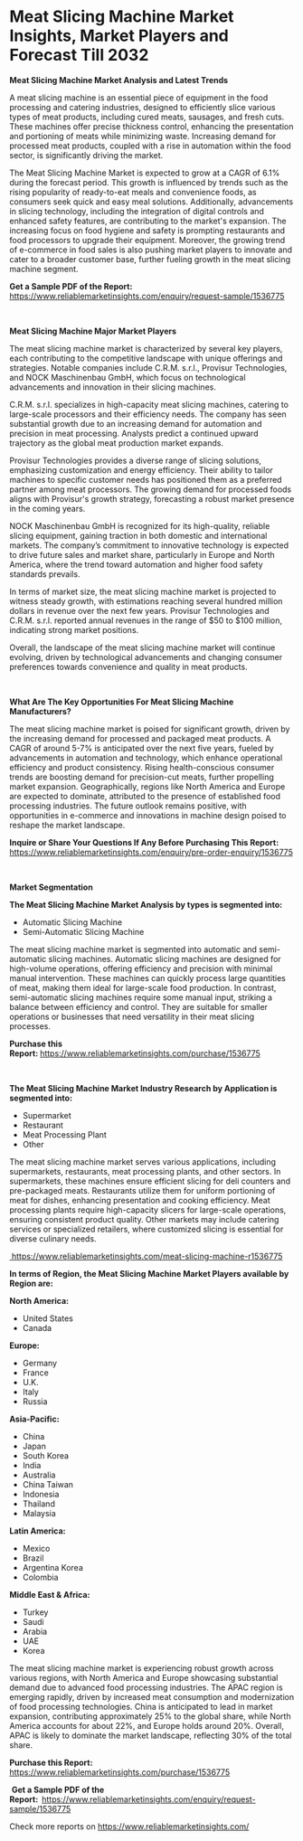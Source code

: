 <p><h1>Meat Slicing Machine Market Insights, Market Players and Forecast Till 2032</h1></p><p><strong>Meat Slicing Machine Market Analysis and Latest Trends</strong></p>
<p><p>A meat slicing machine is an essential piece of equipment in the food processing and catering industries, designed to efficiently slice various types of meat products, including cured meats, sausages, and fresh cuts. These machines offer precise thickness control, enhancing the presentation and portioning of meats while minimizing waste. Increasing demand for processed meat products, coupled with a rise in automation within the food sector, is significantly driving the market.</p><p>The Meat Slicing Machine Market is expected to grow at a CAGR of 6.1% during the forecast period. This growth is influenced by trends such as the rising popularity of ready-to-eat meals and convenience foods, as consumers seek quick and easy meal solutions. Additionally, advancements in slicing technology, including the integration of digital controls and enhanced safety features, are contributing to the market's expansion. The increasing focus on food hygiene and safety is prompting restaurants and food processors to upgrade their equipment. Moreover, the growing trend of e-commerce in food sales is also pushing market players to innovate and cater to a broader customer base, further fueling growth in the meat slicing machine segment.</p></p>
<p><strong>Get a Sample PDF of the Report:&nbsp;</strong> <a href="https://www.reliablemarketinsights.com/enquiry/request-sample/1536775?utm_campaign=2443&utm_medium=2&utm_source=Github&utm_content=ia&utm_term=22022025&utm_id=meat-slicing-machine">https://www.reliablemarketinsights.com/enquiry/request-sample/1536775</a></p>
<p>&nbsp;</p>
<p><strong>Meat Slicing Machine Major Market Players</strong></p>
<p><p>The meat slicing machine market is characterized by several key players, each contributing to the competitive landscape with unique offerings and strategies. Notable companies include C.R.M. s.r.l., Provisur Technologies, and NOCK Maschinenbau GmbH, which focus on technological advancements and innovation in their slicing machines.</p><p>C.R.M. s.r.l. specializes in high-capacity meat slicing machines, catering to large-scale processors and their efficiency needs. The company has seen substantial growth due to an increasing demand for automation and precision in meat processing. Analysts predict a continued upward trajectory as the global meat production market expands.</p><p>Provisur Technologies provides a diverse range of slicing solutions, emphasizing customization and energy efficiency. Their ability to tailor machines to specific customer needs has positioned them as a preferred partner among meat processors. The growing demand for processed foods aligns with Provisur's growth strategy, forecasting a robust market presence in the coming years.</p><p>NOCK Maschinenbau GmbH is recognized for its high-quality, reliable slicing equipment, gaining traction in both domestic and international markets. The company’s commitment to innovative technology is expected to drive future sales and market share, particularly in Europe and North America, where the trend toward automation and higher food safety standards prevails.</p><p>In terms of market size, the meat slicing machine market is projected to witness steady growth, with estimations reaching several hundred million dollars in revenue over the next few years. Provisur Technologies and C.R.M. s.r.l. reported annual revenues in the range of $50 to $100 million, indicating strong market positions.</p><p>Overall, the landscape of the meat slicing machine market will continue evolving, driven by technological advancements and changing consumer preferences towards convenience and quality in meat products.</p></p>
<p>&nbsp;</p>
<p><strong>What Are The Key Opportunities For Meat Slicing Machine Manufacturers?</strong></p>
<p><p>The meat slicing machine market is poised for significant growth, driven by the increasing demand for processed and packaged meat products. A CAGR of around 5-7% is anticipated over the next five years, fueled by advancements in automation and technology, which enhance operational efficiency and product consistency. Rising health-conscious consumer trends are boosting demand for precision-cut meats, further propelling market expansion. Geographically, regions like North America and Europe are expected to dominate, attributed to the presence of established food processing industries. The future outlook remains positive, with opportunities in e-commerce and innovations in machine design poised to reshape the market landscape.</p></p>
<p><strong>Inquire or Share Your Questions If Any Before Purchasing This Report:</strong> <a href="https://www.reliablemarketinsights.com/enquiry/pre-order-enquiry/1536775?utm_campaign=2443&utm_medium=2&utm_source=Github&utm_content=ia&utm_term=22022025&utm_id=meat-slicing-machine">https://www.reliablemarketinsights.com/enquiry/pre-order-enquiry/1536775</a></p>
<p>&nbsp;</p>
<p><strong>Market Segmentation</strong></p>
<p><strong>The Meat Slicing Machine Market Analysis by types is segmented into:</strong></p>
<p><ul><li>Automatic Slicing Machine</li><li>Semi-Automatic Slicing Machine</li></ul></p>
<p><p>The meat slicing machine market is segmented into automatic and semi-automatic slicing machines. Automatic slicing machines are designed for high-volume operations, offering efficiency and precision with minimal manual intervention. These machines can quickly process large quantities of meat, making them ideal for large-scale food production. In contrast, semi-automatic slicing machines require some manual input, striking a balance between efficiency and control. They are suitable for smaller operations or businesses that need versatility in their meat slicing processes.</p></p>
<p><strong>Purchase this Report:&nbsp;</strong><a href="https://www.reliablemarketinsights.com/purchase/1536775?utm_campaign=2443&utm_medium=2&utm_source=Github&utm_content=ia&utm_term=22022025&utm_id=meat-slicing-machine">https://www.reliablemarketinsights.com/purchase/1536775</a></p>
<p>&nbsp;</p>
<p><strong>The Meat Slicing Machine Market Industry Research by Application is segmented into:</strong></p>
<p><ul><li>Supermarket</li><li>Restaurant</li><li>Meat Processing Plant</li><li>Other</li></ul></p>
<p><p>The meat slicing machine market serves various applications, including supermarkets, restaurants, meat processing plants, and other sectors. In supermarkets, these machines ensure efficient slicing for deli counters and pre-packaged meats. Restaurants utilize them for uniform portioning of meat for dishes, enhancing presentation and cooking efficiency. Meat processing plants require high-capacity slicers for large-scale operations, ensuring consistent product quality. Other markets may include catering services or specialized retailers, where customized slicing is essential for diverse culinary needs.</p></p>
<p><a href="https://www.reliablemarketinsights.com/meat-slicing-machine-r1536775?utm_campaign=2443&utm_medium=2&utm_source=Github&utm_content=ia&utm_term=22022025&utm_id=meat-slicing-machine">&nbsp;https://www.reliablemarketinsights.com/meat-slicing-machine-r1536775</a></p>
<p><strong>In terms of Region, the Meat Slicing Machine Market Players available by Region are:</strong></p>
<p>
    <p> <strong> North America: </strong>
        <ul>
            <li>United States</li>
            <li>Canada</li>
        </ul>
        </p> 
    <p> <strong> Europe: </strong>
        <ul>
            <li>Germany</li>
            <li>France</li>
            <li>U.K.</li>
            <li>Italy</li>
            <li>Russia</li>
        </ul>
        </p> 
    <p> <strong> Asia-Pacific: </strong>
        <ul>
            <li>China</li>
            <li>Japan</li>
            <li>South Korea</li>
            <li>India</li>
            <li>Australia</li>
            <li>China Taiwan</li>
            <li>Indonesia</li>
            <li>Thailand</li>
            <li>Malaysia</li>
        </ul>
        </p> 
    <p> <strong> Latin America: </strong>
        <ul>
            <li>Mexico</li>
            <li>Brazil</li>
            <li>Argentina Korea</li>
            <li>Colombia</li>
        </ul>
        </p> 
    <p> <strong> Middle East & Africa: </strong>
        <ul>
            <li>Turkey</li>
            <li>Saudi</li>
            <li>Arabia</li>
            <li>UAE</li>
            <li>Korea</li>
        </ul>
    </p>
    </p>
<p><p>The meat slicing machine market is experiencing robust growth across various regions, with North America and Europe showcasing substantial demand due to advanced food processing industries. The APAC region is emerging rapidly, driven by increased meat consumption and modernization of food processing technologies. China is anticipated to lead in market expansion, contributing approximately 25% to the global share, while North America accounts for about 22%, and Europe holds around 20%. Overall, APAC is likely to dominate the market landscape, reflecting 30% of the total share.</p></p>
<p><strong>Purchase this Report: </strong><a href="https://www.reliablemarketinsights.com/purchase/1536775?utm_campaign=2443&utm_medium=2&utm_source=Github&utm_content=ia&utm_term=22022025&utm_id=meat-slicing-machine">https://www.reliablemarketinsights.com/purchase/1536775</a></p>
<p>&nbsp;<strong>Get a Sample PDF of the Report:&nbsp;&nbsp;</strong><a href="https://www.reliablemarketinsights.com/enquiry/request-sample/1536775?utm_campaign=2443&utm_medium=2&utm_source=Github&utm_content=ia&utm_term=22022025&utm_id=meat-slicing-machine">https://www.reliablemarketinsights.com/enquiry/request-sample/1536775</a></p>
<p><strong></strong></p>
<p>Check more reports on <a href="https://www.reliablemarketinsights.com/?utm_campaign=2443&utm_medium=2&utm_source=Github&utm_content=ia&utm_term=22022025&utm_id=meat-slicing-machine">https://www.reliablemarketinsights.com/</a></p>